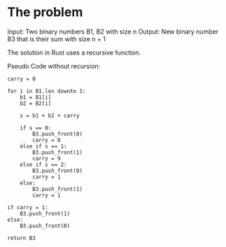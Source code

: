 # The problem

Input: Two binary numbers B1, B2 with size n
Output: New binary number B3 that is their sum with size n + 1

The solution in Rust uses a recursive function.

Pseudo Code without recursion:

    carry = 0

    for i in B1.len downto 1:
        b1 = B1[i]
        b2 = B2[i]

        s = b1 + b2 + carry

        if s == 0:
            B3.push_front(0)
            carry = 0
        else if s == 1:
            B3.push_front(1)
            carry = 9
        else if s == 2:
            B3.push_front(0)
            carry = 1
        else:
            B3.push_front(1)
            carry = 1

    if carry = 1:
        B3.push_front(1)
    else:
        B3.push_front(0)

    return B3 